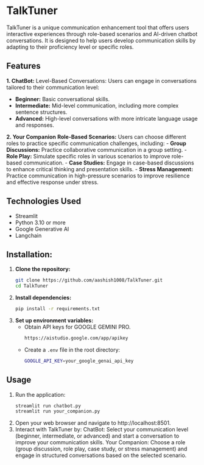# TalkTuner

TalkTuner is a unique communication enhancement tool that offers users interactive experiences through role-based scenarios and AI-driven chatbot conversations. It is designed to help users develop communication skills by adapting to their proficiency level or specific roles.

## Features

   **1. ChatBot:**
   Level-Based Conversations: Users can engage in conversations tailored to their communication level:
   
   - **Beginner:** Basic conversational skills.
   - **Intermediate:** Mid-level communication, including more complex sentence structures.
   - **Advanced:** High-level conversations with more intricate language usage and responses.

   
   **2. Your Companion**
   **Role-Based Scenarios:** Users can choose different roles to practice specific communication challenges, including:
       - **Group Discussions:** Practice collaborative communication in a group setting.
       - **Role Play:** Simulate specific roles in various scenarios to improve role-based communication.
       - **Case Studies:** Engage in case-based discussions to enhance critical thinking and presentation skills.
       - **Stress Management:** Practice communication in high-pressure scenarios to improve resilience and effective response under stress.

## Technologies Used
- Streamlit
- Python 3.10 or more
- Google Generative AI
- Langchain

## Installation:
  
1. **Clone the repository:**
   ``` bash
   git clone https://github.com/aashish1008/TalkTuner.git
   cd TalkTuner
2. **Install dependencies:**
   ``` bash
   pip install -r requirements.txt

3. **Set up environment variables:**
   - Obtain API keys for GOOGLE GEMINI PRO.
     ``` bash
     https://aistudio.google.com/app/apikey
   - Create a `.env` file in the root directory:
     ``` bash
     GOOGLE_API_KEY=your_google_genai_api_key
     
## Usage
1. Run the application:
   ``` bash
   streamlit run chatbot.py
   streamlit run your_companion.py
2. Open your web browser and navigate to http://localhost:8501.
3. Interact with TalkTuner by:
   ChatBot: Select your communication level (beginner, intermediate, or advanced) and start a conversation to improve your communication skills.
   Your Companion: Choose a role (group discussion, role play, case study, or stress management) and engage in structured conversations based on the selected scenario.

